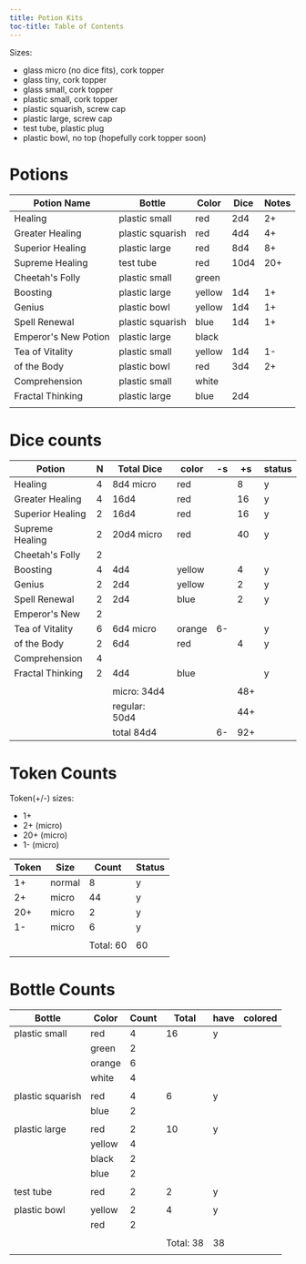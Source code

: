 ```yaml
---
title: Potion Kits
toc-title: Table of Contents
---
```


Sizes:
- glass micro (no dice fits), cork topper
- glass tiny, cork topper
- glass small, cork topper
- plastic small, cork topper
- plastic squarish, screw cap
- plastic large, screw cap
- test tube, plastic plug
- plastic bowl, no top (hopefully cork topper soon)

# Potions

| Potion Name          | Bottle           | Color  | Dice | Notes |
|----------------------|------------------|--------|------|-------|
| Healing              | plastic small    | red    | 2d4  | 2+    |
| Greater Healing      | plastic squarish | red    | 4d4  | 4+    |
| Superior Healing     | plastic large    | red    | 8d4  | 8+    |
| Supreme Healing      | test tube        | red    | 10d4 | 20+   |
| Cheetah's Folly      | plastic small    | green  |      |       |
| Boosting             | plastic large    | yellow | 1d4  | 1+    |
| Genius               | plastic bowl     | yellow | 1d4  | 1+    |
| Spell Renewal        | plastic squarish | blue   | 1d4  | 1+    |
| Emperor's New Potion | plastic large    | black  |      |       |
| Tea of Vitality      | plastic small    | yellow | 1d4  | 1-    |
| of the Body          | plastic bowl     | red    | 3d4  | 2+    |
| Comprehension        | plastic small    | white  |      |       |
| Fractal Thinking     | plastic large    | blue   | 2d4  |       |
|                      |                  |        |      |       |

# Dice counts

| Potion           | N | Total Dice    | color  | -s | +s  | status |
|------------------|---|---------------|--------|----|-----|--------|
| Healing          | 4 | 8d4 micro     | red    |    | 8   | y      |
| Greater Healing  | 4 | 16d4          | red    |    | 16  | y      |
| Superior Healing | 2 | 16d4          | red    |    | 16  | y      |
| Supreme Healing  | 2 | 20d4 micro    | red    |    | 40  | y      |
| Cheetah's Folly  | 2 |               |        |    |     |        |
| Boosting         | 4 | 4d4           | yellow |    | 4   | y      |
| Genius           | 2 | 2d4           | yellow |    | 2   | y      |
| Spell Renewal    | 2 | 2d4           | blue   |    | 2   | y      |
| Emperor's New    | 2 |               |        |    |     |        |
| Tea of Vitality  | 6 | 6d4 micro     | orange | 6- |     | y      |
| of the Body      | 2 | 6d4           | red    |    | 4   | y      |
| Comprehension    | 4 |               |        |    |     |        |
| Fractal Thinking | 2 | 4d4           | blue   |    |     | y      |
|                  |   |               |        |    |     |        |
|                  |   | micro:   34d4 |        |    | 48+ |        |
|                  |   | regular: 50d4 |        |    | 44+ |        |
|                  |   | total    84d4 |        | 6- | 92+ |        |

# Token Counts

Token(+/-) sizes:
- 1+
- 2+  (micro)
- 20+ (micro)
- 1-  (micro)

| Token | Size   | Count     | Status |
|-------|--------|-----------|--------|
| 1+    | normal | 8         | y      |
| 2+    | micro  | 44        | y      |
| 20+   | micro  | 2         | y      |
| 1-    | micro  | 6         | y      |
|       |        |           |        |
|       |        | Total: 60 | 60     |
|       |        |           |        |


# Bottle Counts

| Bottle           | Color  | Count | Total     | have | colored |
|------------------|--------|-------|-----------|------|---------|
| plastic small    | red    | 4     | 16        | y    |         |
|                  | green  | 2     |           |      |         |
|                  | orange | 6     |           |      |         |
|                  | white  | 4     |           |      |         |
|                  |        |       |           |      |         |
| plastic squarish | red    | 4     | 6         | y    |         |
|                  | blue   | 2     |           |      |         |
|                  |        |       |           |      |         |
| plastic large    | red    | 2     | 10        | y    |         |
|                  | yellow | 4     |           |      |         |
|                  | black  | 2     |           |      |         |
|                  | blue   | 2     |           |      |         |
|                  |        |       |           |      |         |
| test tube        | red    | 2     | 2         | y    |         |
|                  |        |       |           |      |         |
| plastic bowl     | yellow | 2     | 4         | y    |         |
|                  | red    | 2     |           |      |         |
|                  |        |       |           |      |         |
|                  |        |       | Total: 38 | 38   |         |
|                  |        |       |           |      |         |
